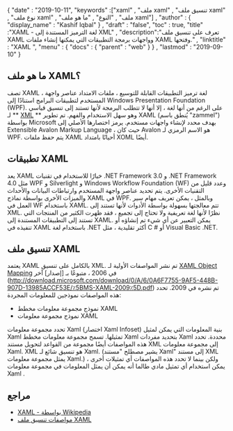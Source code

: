 {
  "date" : "2019-10-11",
  "keywords" :["xaml" , "ملف xaml" , "تنسيق ملف xaml" , "نوع ملف xaml" , "ملف" , "النوع" , "ما هو ملف xaml"] ,
  "author" : {
    "display_name" : "Kashif Iqbal"
} ,
  "draft" : "false",
  "toc" : true,
  "title" :"XAML - لغة الترميز المستندة إلى XML" ,
  "description":"تعرف على تنسيق ملف XAML وواجهات برمجة التطبيقات التي يمكنها إنشاء ملفات XAML وفتحها." ,
  "linktitle" : "XAML ",
  "menu" : {
    "docs" : {
      "parent" : "web"
}
} ,
  "lastmod" : "2019-09-10"
}

## ما هو ملف XAML؟

تصف XAML ، لغة ترميز التطبيقات القابلة للتوسيع ، ملفات الامتداد عناصر واجهة المستخدم لتطبيقات البرامج استنادًا إلى Windows Presentation Foundation (WPF). على الرغم من أنها لغة ، إلا أنها لا تتطلب البرمجة لأنها تستند إلى تنسيق قياسي لـ ** [XML](/ar/web/xml/) ** وهو سهل الاستخدام والفهم. تم تطوير XAML (يُنطق باسم "zammel") بواسطة Microsoft بهدف محدد لإنشاء واجهات مستخدم. يرمز اختصارها الأصلي إلى Extensible Avalon Markup Language ، حيث كان Avalon هو الاسم الرمزي لـ WPF. يتم حفظ ملفات XAML أحيانًا بامتداد XOML أيضًا.

## تطبيقات XAML

يعد XAML خيارًا للاستخدام في تقنيات .NET Framework 3.0 و .NET Framework 4.0 مثل WPF و Silverlight و Windows Workflow Foundation (WF) وعدد قليل من التقنيات الأخرى. يتم تحديد عناصر واجهة المستخدم وارتباطات البيانات والأحداث والميزات الأخرى بواسطة نماذج XAML في WPF. وبالمثل ، يمكن تعريف مهام سير العمل في WF باستخدام XAML. تتم معالجتها بسهولة بواسطة الأدوات لأنها تستند إلى XML. نظرًا لأنها لغة تعريفية ولا تحتاج إلى تجميع ، فقد ظهرت الكثير من المنتجات التي تستند إلى التطبيقات المستندة إلى XAML. يمكن التعبير عن أي شيء تم إنشاؤه أو تنفيذه في XAML باستخدام لغة .NET أكثر تقليدية ، مثل C # أو Visual Basic .NET.

## تنسيق ملف XAML

يعتمد XAML بالكامل على تنسيق XML. تم نشر المواصفات الأولية لـ [XAML Object Mapping](http://download.microsoft.com/download/0/A/6/0A6F7755-9AF5-448B-907D-13985ACCF53E/٪5BMS-XAML٪5D.pdf) في 2006 ، متبوعًا بـ [إصدار] آخر (http://download.microsoft.com/download/0/A/6/0A6F7755-9AF5-448B-907D-13985ACCF53E/٪5BMS-XAML-2009٪5D.pdf) تم نشره في 2009. تحدد هذه المواصفات نموذجين للمعلومات المجردة:

* نموذج مجموعة معلومات مخطط XAML
* نموذج مجموعة معلومات XAML

تحدد مجموعة معلومات Xaml (اختصار Xaml Infoset) بنية المعلومات التي يمكن لمثيل Xaml تمثيلها. تسمح مجموعة معلومات مخطط Xaml بتحديد مفردات Xaml محددة. تحدد هذه المواصفات أيضًا مجموعة من القواعد لتحويل مستند XML إلى مجموعة معلومات Xaml. XML هو تنسيق شائع لـ Xaml. (يشير مصطلح "مستند Xaml" إلى مستند XML يمثل مجموعة معلومات Xaml.) ولكن بينما لا تحدد هذه المواصفات أي تمثيلات أخرى ، يمكن استخدام أي تمثيل مادي طالما أنه يمكن أن يمثل المعلومات في مجموعة معلومات Xaml .

## مراجع

* [XAML - بواسطة Wikipedia](https://en.wikipedia.org/wiki/Extensible_Application_Markup_Language)
* [مواصفات تنسيق ملف XAML](https://download.microsoft.com/download/0/A/6/0A6F7755-9AF5-448B-907D-13985ACCF53E/%5BMS-XAML-2009%5D.pdf)
